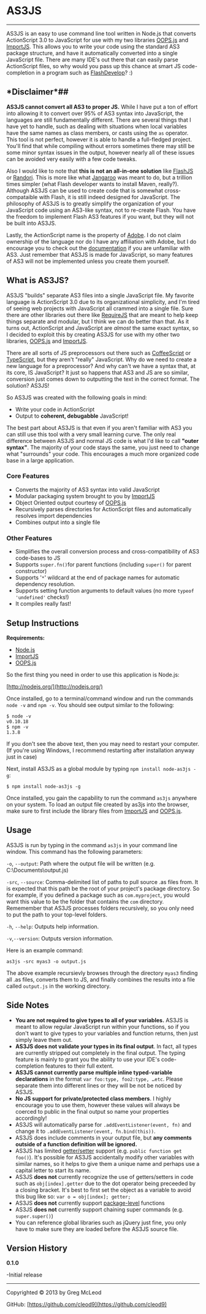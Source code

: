 # AS3JS #

----------

AS3JS is an easy to use command line tool written in Node.js that converts ActionScript 3.0 to JavaScript  for use with my two libraries [OOPS.js](https://github.com/Cleod9/oopsjs) and [ImportJS](https://github.com/Cleod9/importjs). This allows you to write your code using the standard AS3 package structure, and have it automatically converted into a single JavaScript file. There are many IDE's out there that can easily parse ActionScript files, so why would you pass up this chance at smart JS code-completion in a program such as [FlashDevelop](http://www.flashdevelop.org/wikidocs/index.php?title=Features:Completion)? :)


## \*Disclaimer\*##

**AS3JS cannot convert all AS3 to proper JS.** While I have put a ton of effort into allowing it to convert over 95% of AS3 syntax into JavaScript, the languages are still fundamentally different. There are several things that I have yet to handle, such as dealing with situations when local variables have the same names as class members, or casts using the `as` operator. This tool is not perfect, however it is able to handle a full-fledged project. You'll find that while compiling without errors sometimes there may still be some minor syntax issues in the output, however nearly all of these issues can be avoided very easily with a few code tweaks.

Also I would like to note that **this is not an all-in-one solution** like [FlashJS](http://flashjs.com/) or [Randori](http://randoriframework.com/). This is more like what [Jangaroo](http://www.jangaroo.net/home/) was meant to do, but a trillion times simpler (what Flash developer wants to install Maven, really?). Although AS3JS can be used to create code that is somewhat cross-compataible with Flash, it is still indeed designed for JavaScript. The philosophy of AS3JS is to greatly simplify the organization of your JavaScript code using an AS3-like syntax, not to re-create Flash. You have the freedom to implement Flash AS3 features if you want, but they will not be built into AS3JS.

Lastly, the ActionScript name is the property of [Adobe](http://www.adobe.com/). I do not claim ownership of the language nor do I have any affiliation with Adobe, but I do encourage you to check out the [documentation](http://www.adobe.com/devnet/actionscript/learning.html) if you are unfamiliar with AS3. Just remember that AS3JS is made for JavaScript, so many features of AS3 will not be implemented unless you create them yourself.

## What is AS3JS? ##

AS3JS "builds" separate AS3 files into a single JavaScript file. My favorite language is ActionScript 3.0 due to its organizational simplicity, and I'm tired of seeing web projects with JavaScript all crammed into a single file. Sure there are other libraries out there like [RequireJS](http://requirejs.org/) that are meant to help keep things separate and modular, but I think we can do better than that. As it turns out, ActionScript and JavaScript are *almost* the same exact syntax, so I decided to exploit this by creating AS3JS for use with my other two libraries, [OOPS.js](https://github.com/Cleod9/oopsjs) and [ImportJS](https://github.com/Cleod9/importjs).


There are all sorts of JS preprocessors out there such as [CoffeeScript](http://coffeescript.org/) or [TypeScript](http://www.typescriptlang.org/), but they aren't "really" JavaScript. Why do we need to create a new language for a preprocessor? And why can't we have a syntax that, at its core, IS JavaScript? It just so happens that AS3 and JS are so similar, conversion just comes down to outputting the text in the correct format. The solution? AS3JS! 

So AS3JS was created with the following goals in mind: 

- Write your code in ActionScript
- Output to **coherent, debugabble** JavaScript!

The best part about AS3JS is that even if you aren't familiar with AS3 you can still use this tool with a very small learning curve. The only real difference between AS3JS and normal JS code is what I'd like to call **"outer syntax"**. The majority of your code stays the same, you just need to change what "surrounds" your code. This encourages a much more organized code base in a large application.

### Core Features ###

- Converts the majority of AS3 syntax into valid JavaScript
- Modular packaging system brought to you by [ImportJS](https://github.com/Cleod9/importjs)
- Object Oriented output courtesy of [OOPS.js](https://github.com/Cleod9/oopsjs) 
- Recursively parses directories for ActionScript files and automatically resolves import dependencies
- Combines output into a single file

### Other Features ###

- Simplifies the overall conversion process and cross-compatibility of AS3 code-bases to JS
- Supports `super.fn()`for parent functions (including `super()` for parent constructor)
- Supports '`*`' wildcard at the end of package names for automatic dependency resolution.
- Supports setting function arguments to default values (no more `typeof 'undefined'` checks!)
- It compiles really fast! 


## Setup Instructions ##

**Requirements:**

- [Node.js](http://nodejs.org/)
- [ImportJS](https://github.com/Cleod9/importjs)
- [OOPS.js](https://github.com/Cleod9/oopsjs)

So the first thing you need in order to use this application is Node.js:

[http://nodejs.org/](http://nodejs.org/)

Once installed, go to a terminal/command window and run the commands `node -v` and `npm -v`. You should see output similar to the following:

```
$ node -v
v0.10.18
$ npm -v
1.3.8
```
If you don't see the above text, then you may need to restart your computer. (If you're using Windows, I recommend restarting after installation anyway just in case)

Next, install AS3JS as a global module by typing `npm install node-as3js -g`:

```
$ npm install node-as3js -g
```

Once installed, you gain the capability to run the command `as3js` anywhere on your system. To load an output file created by as3js into the browser, make sure to first include the library files from [ImportJS](https://github.com/Cleod9/importjs) and [OOPS.js](https://github.com/Cleod9/oopsjs).

## Usage ##

AS3JS is run by typing in the command `as3js` in your command line window. This command has the following parameters:

`-o`, `--output`: Path where the output file will be written (e.g. C:\Documents\output.js)

`-src`, `--source`: Comma-delimited list of paths to pull source .as files from. It is expected that this path be the root of your project's package directory. So for example, if you defined a package such as `com.myproject`, you would want this value to be the folder that contains the `com` directory. Rememember that AS3JS processes folders recursively, so you only need to put the path to your top-level folders.

`-h`, `--help`: Outputs help information.

`-v`,`--version`: Outputs version information.

Here is an example command:

```
as3js -src myas3 -o output.js
```

The above example recursievly browses through the directory `myas3` finding all .as files, converts them to JS, and finally combines the results into a file called `output.js` in the working directory.


## Side Notes ##

- **You are not required to give types to all of your variables.** AS3JS is meant to allow regular JavaScript run within your functions, so if you don't want to give types to your variables and function returns, then just simply leave them out.
- **AS3JS does not validate your types in its final output**. In fact, all types are currently stripped out completely in the final output. The typing feature is mainly to grant you the ability to use your IDE's code-completion features to their full extent.
- **AS3JS cannot currently parse multiple inline typed-variable declarations** in the format `var foo:type, foo2:type, …etc`. Please separate them into different lines or they will be not be noticed by AS3JS.
- **No JS support for private/protected class members**. I highly encourage you to use them, however these values will always be coerced to public in the final output so name your properties accordingly!
- AS3JS will automatically parse for `.addEventListener(event, fn)` and change it to `.addEventListener(event, fn.bind(this))`.
- AS3JS does include comments in your output file, but **any comments outside of a function definition will be ignored.**
- AS3JS has limited [getter/setter](https://developer.mozilla.org/en-US/docs/Web/JavaScript/Guide/Working_with_Objects#Defining_getters_and_setters) support (e.g. `public function get foo()`). It's possible for AS3JS accidentally modify other variables with similar names, so it helps to give them a unique name and perhaps use a capital letter to start its name.
- AS3JS **does not** currently recognize the use of getters/setters in code such as `obj[index].getter` due to the dot operator being preceeded by a closing bracket. It's best to first set the object as a variable to avoid this bug like so: `var o = obj[index]; getter;`
- AS3JS **does not** currently support [package-level](http://www.negush.net/blog/package-level-functions/) functions
- AS3JS **does not** currently support chaining super commands (e.g. `super.super()`)
- You can reference global libraries such as jQuery just fine, you only have to make sure they are loaded before the AS3JS source file.


## Version History ##

**0.1.0**

-Initial release

----------

Copyrighted © 2013 by Greg McLeod

GitHub: [https://github.com/cleod9](https://github.com/cleod9)